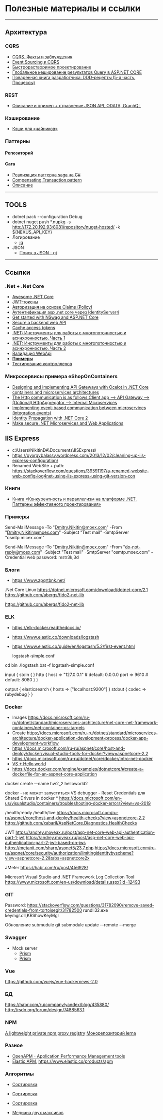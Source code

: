 # Полезные материалы и ссылки
---

## Архитектура

### CQRS
* [CQRS. Факты и заблуждения](https://habr.com/ru/post/347908/)
* [Event Sourcing и CQRS](https://habr.com/ru/company/nixsolutions/blog/321686/)
* [Быстрорастворимое проектирование](https://habr.com/ru/company/jugru/blog/447308/)
* [Глобальное кеширование результатов Query в ASP.NET CORE](https://habr.com/ru/post/449744/)
* [Поваренная книга разработчика: DDD-рецепты (5-я часть, Процессы)](https://habr.com/ru/post/454668/)

### REST
 * [Описание и пример + стравнение JSON API, ODATA, GraphQL](https://habr.com/ru/company/oleg-bunin/blog/433322/)

### Кэширование
 * [Кэши для «чайников»](https://habr.com/ru/company/google/blog/316344/)

### Паттерны
#### Репозиторий
#### Сага
  * [Реализация паттерна saga на C#](https://jira.moex.com/secure/attachment/85345/swagger%20accounts%20by%20contract%20id.yaml)
  * [Compensating Transaction pattern](https://docs.microsoft.com/en-us/azure/architecture/patterns/compensating-transaction)
  * [Описание](https://andrey.moveax.ru/post/patterns-oop-structural-flyweight)

---
## TOOLS

 * dotnet pack --configuration Debug
 * dotnet nuget push *.nupkg -s http://172.20.192.93:8081/repository/nuget-hosted/ -k ${NEXUS_API_KEY}
 * Логирование
   * [jq](https://stedolan.github.io/jq/tutorial/)
* JSON
  * [Поиск в JSON - qj](https://stedolan.github.io/jq/tutorial/)


---
## Ссылки
### .Net + .Net Core
 * [Awesome .NET Core](https://github.com/thangchung/awesome-dotnet-core)
 * [JWT-токены](https://metanit.com/sharp/aspnet5/23.7.php)
 * [Авторизация на основе Claims (Policy)](https://metanit.com/sharp/aspnet5/15.6.php)
 * [Аутентификация asp .net core через IdentityServer4](https://habr.com/ru/post/426289/)
 * [Get started with NSwag and ASP.NET Core](https://docs.microsoft.com/en-us/aspnet/core/tutorials/getting-started-with-nswag?view=aspnetcore-2.2&tabs=visual-studio)
 * [Secure a backend web API](https://docs.microsoft.com/en-us/azure/architecture/multitenant-identity/web-api)
 * [Cache access tokens](https://docs.microsoft.com/en-us/azure/architecture/multitenant-identity/token-cache)
 * [.NET: Инструменты для работы с многопоточностью и асинхронностью. Часть 1](https://habr.com/ru/post/452094/)
 * [.NET: Инструменты для работы с многопоточностью и асинхронностью. Часть 2](https://habr.com/ru/post/459514/)
 * [Валидация WebApi](http://anthonygiretti.com/2018/11/18/common-features-in-asp-net-core-2-1-webapi-validation/)
 * **[Примеры](https://github.com/aspnet/Entropy/tree/master/samples)**
 * [Тестирование контроллеров](https://docs.microsoft.com/ru-ru/aspnet/core/mvc/controllers/testing?view=aspnetcore-3.0)
 
### Микросервисы примера eShopOnContainers
 * [Designing and implementing API Gateways with Ocelot in .NET Core containers and microservices architectures](https://devblogs.microsoft.com/cesardelatorre/designing-and-implementing-api-gateways-with-ocelot-in-a-microservices-and-container-based-architecture/)
 * [The Http communication is as follows:Client app --> API Gateway --> (Optional) HttpAggregator --> Internal Microservices](https://github.com/dotnet-architecture/eShopOnContainers/issues/637)
 * [Implementing event-based communication between microservices (integration events)](https://docs.microsoft.com/en-us/dotnet/standard/microservices-architecture/multi-container-microservice-net-applications/integration-event-based-microservice-communications)
 * [Identity Propagation with .NET Core 2](https://jeroenhildering.com/2018/07/23/identity-propagation-with-net-core-2/)
 * [Make secure .NET Microservices and Web Applications](https://docs.microsoft.com/ru-ru/dotnet/standard/microservices-architecture/secure-net-microservices-web-applications/)
 

## IIS Express
 * c:\Users\NikitinDA\Documents\IISExpress\
 * https://gyorgybalassy.wordpress.com/2013/12/02/cleaning-up-iis-express-configuration/
 * Renamed WebSite + path: https://stackoverflow.com/questions/39591197/a-renamed-website-web-config-log4net-using-iis-express-using-git-version-con

### Книги
 * [Книга «Конкурентность и параллелизм на платформе .NET. Паттерны эффективного проектирования»](https://habr.com/ru/company/piter/blog/453804/)
 
 
### Примеры
Send-MailMessage -To "Dmitry.Nikitin@moex.com" -From "Dmitry.Nikitin@moex.com" -Subject "Test mail" -SmtpServer "osmtp.micex.com"

Send-MailMessage -To "Dmitry.Nikitin@moex.com" -From "do-not-reply@moex.com" -Subject "Test mail" -SmtpServer "osmtp.moex.com" -Credential web
password: mstr3k,3d
 
### Блоги
 * https://www.zpqrtbnk.net/


.Net Core Linux
https://dotnet.microsoft.com/download/dotnet-core/2.1
https://github.com/abergs/fido2-net-lib

https://github.com/abergs/fido2-net-lib

### ELK
 * https://elk-docker.readthedocs.io/
 * https://www.elastic.co/downloads/logstash
 * https://www.elastic.co/guide/en/logstash/5.2/first-event.html

	
	logstash-simple.conf

cd bin
.\logstash.bat -f logstash-simple.conf

input {
  stdin { }
  http {
    host => "127.0.0.1" # default: 0.0.0.0
    port => 9610 # default: 8080
  }
}

output {
  elasticsearch { hosts => ["localhost:9200"] }
  stdout { codec => rubydebug }
}


### Docker
* Images https://docs.microsoft.com/ru-ru/dotnet/standard/microservices-architecture/net-core-net-framework-containers/net-container-os-targets
* Create https://docs.microsoft.com/ru-ru/dotnet/standard/microservices-architecture/docker-application-development-process/docker-app-development-workflow
* https://docs.microsoft.com/ru-ru/aspnet/core/host-and-deploy/docker/visual-studio-tools-for-docker?view=aspnetcore-2.2
* https://docs.microsoft.com/ru-ru/dotnet/core/docker/intro-net-docker
* [VS + Hello world](https://docs.microsoft.com/ru-ru/dotnet/core/docker/build-container)
* https://docs.docker.com/engine/examples/dotnetcore/#create-a-dockerfile-for-an-aspnet-core-application

docker create --name hw2_2 helloworld2

docker - не может запуститься VS debugger - Reset Credentials для Shared Drivers in docker
    * https://docs.microsoft.com/en-us/visualstudio/containers/troubleshooting-docker-errors?view=vs-2019
	
/health/ready
/health/live
https://docs.microsoft.com/ru-ru/aspnet/core/host-and-deploy/health-checks?view=aspnetcore-2.2
https://github.com/xabaril/AspNetCore.Diagnostics.HealthChecks


JWT
https://andrey.moveax.ru/post/asp-net-core-web-api-authentication-part-1-jwt
https://andrey.moveax.ru/post/asp-net-core-web-api-authentication-part-2-jwt-based-on-jws
https://metanit.com/sharp/aspnet5/23.7.php
https://docs.microsoft.com/ru-ru/aspnet/core/security/authorization/limitingidentitybyscheme?view=aspnetcore-2.2&tabs=aspnetcore2x

JMeter
https://habr.com/ru/post/456928/


Microsoft Visual Studio and .NET Framework Log Collection Tool https://www.microsoft.com/en-us/download/details.aspx?id=12493


### GIT

Password: https://stackoverflow.com/questions/31782090/remove-saved-credentials-from-tortoisegit/31782500
rundll32.exe keymgr.dll,KRShowKeyMgr

Обновление submudule git submodule update --remote --merge

### Swagger
 * Mock server
   * [Prism](https://stoplight.io/p/docs/gh/stoplightio/prism/docs/guides/cli.md)
   * [Prism](https://help.stoplight.io/prism/getting-started/prism-introduction)


### Vue

https://github.com/vuejs/vue-hackernews-2.0

### БД
https://habr.com/ru/company/yandex/blog/435880/
http://rsdn.org/forum/design/7488563.1

### NPM
  [A lightweight private npm proxy registry](https://verdaccio.org)
  [Монорепозиторий lerna](https://habr.com/ru/company/yandex/blog/469021/)
  
### Разное
 * [OpenAPM - Application Performance Management tools](https://openapm.io/)
 * [Elastic APM](https://github.com/elastic/apm), https://www.elastic.co/products/apm
 
 
### Алгоритмы
  * [Сортировка](https://habr.com/ru/post/204600/)
  * [Сортировка](http://www.vzmakh.ru/info/pascal/modules/page14.html)
  * [Сортировка](https://neerc.ifmo.ru/wiki/index.php?title=%D0%A1%D0%BE%D1%80%D1%82%D0%B8%D1%80%D0%BE%D0%B2%D0%BA%D0%B0_%D0%BF%D1%83%D0%B7%D1%8B%D1%80%D1%8C%D0%BA%D0%BE%D0%BC)

  * [Медиана двух массивов](https://toster.ru/q/292421)


